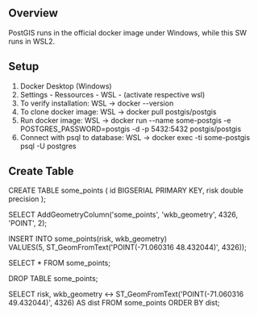 ## Overview
PostGIS runs in the official docker image under Windows, while this SW runs in WSL2.

## Setup
1. Docker Desktop (Windows)
2. Settings - Ressources - WSL - (activate respective wsl)
3. To verify installation: WSL -> docker --version
4. To clone docker image: WSL -> docker pull postgis/postgis
5. Run docker image: WSL -> docker run --name some-postgis -e POSTGRES_PASSWORD=postgis -d -p 5432:5432 postgis/postgis
6. Connect with psql to database: WSL -> docker exec -ti some-postgis psql -U postgres

## Create Table 

CREATE TABLE some_points (
    id BIGSERIAL PRIMARY KEY,
    risk double precision
);

SELECT AddGeometryColumn('some_points', 'wkb_geometry', 4326, 'POINT', 2);

INSERT INTO some_points(risk, wkb_geometry)                                           
VALUES(5, ST_GeomFromText('POINT(-71.060316 48.432044)', 4326));

SELECT * FROM some_points;

DROP TABLE some_points;

SELECT risk, wkb_geometry <-> ST_GeomFromText('POINT(-71.060316 49.432044)', 4326) AS dist FROM some_points ORDER BY dist;